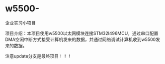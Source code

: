 # w5500-
企业实习小项目

项目介绍：本项目使用w5500以太网模块连接STM32l496MCU，通过串口配置DMA空闲中断方式接受计算机发来的数据，并通过网络调试计算机收到w5500发来的数据。

注意update分支是最终项目！！！
